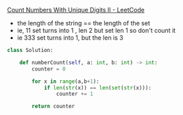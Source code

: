 [Count Numbers With Unique Digits II - LeetCode](https://leetcode.com/problems/count-numbers-with-unique-digits-ii/description/)

- the length of the string == the length of the set
- ie, 11 set turns into 1 , len 2 but set len 1 so don't count it 
- ie 333 set turns into 1, but the len is 3 

```python
class Solution:

    def numberCount(self, a: int, b: int) -> int:
        counter = 0

        for x in range(a,b+1):
            if len(str(x)) == len(set(str(x))):
                counter += 1

        return counter
```